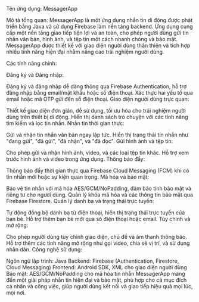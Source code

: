 Tên ứng dụng: MessagerApp

Mô tả tổng quan:
MessagerApp là một ứng dụng nhắn tin di động được phát triển bằng Java và sử dụng Firebase làm nền tảng backend. Ứng dụng cung cấp một nền tảng giao tiếp tiện lợi và an toàn, cho phép người dùng gửi tin nhắn văn bản, hình ảnh, và tệp tin một cách nhanh chóng và bảo mật. MessagerApp được thiết kế với giao diện người dùng thân thiện và tích hợp nhiều tính năng hiện đại nhằm nâng cao trải nghiệm người dùng.

Các tính năng chính:

Đăng ký và Đăng nhập:

Đăng ký và đăng nhập dễ dàng thông qua Firebase Authentication, hỗ trợ đăng nhập bằng email/mật khẩu hoặc số điện thoại.
Xác thực hai yếu tố qua email hoặc mã OTP gửi đến số điện thoại.
Giao diện người dùng trực quan:

Thiết kế giao diện đơn giản, dễ sử dụng, tối ưu hóa cho trải nghiệm người dùng trên thiết bị di động.
Hiển thị danh sách trò chuyện với các tính năng tìm kiếm và lọc tin nhắn.
Nhắn tin thời gian thực:

Gửi và nhận tin nhắn văn bản ngay lập tức.
Hiển thị trạng thái tin nhắn như "đang gửi", "đã gửi", "đã nhận", và "đã đọc".
Gửi hình ảnh và tệp tin:

Cho phép gửi và nhận hình ảnh, video, và các loại tệp tin khác.
Hỗ trợ xem trước hình ảnh và video trong ứng dụng.
Thông báo đẩy:

Thông báo đẩy thời gian thực qua Firebase Cloud Messaging (FCM) khi có tin nhắn mới hoặc sự kiện quan trọng.
Mã hóa và bảo mật:

Bảo vệ tin nhắn với mã hóa AES/GCM/NoPadding, đảm bảo tính bảo mật và riêng tư cho người dùng.
Quản lý khóa mã hóa và các thông tin bảo mật qua Firebase Firestore.
Quản lý danh bạ và trạng thái trực tuyến:

Tự động đồng bộ danh bạ từ điện thoại, hiển thị trạng thái trực tuyến của bạn bè.
Hỗ trợ thêm bạn bè mới qua số điện thoại hoặc email.
Tùy chỉnh và mở rộng:

Cho phép người dùng tùy chỉnh giao diện, chủ đề và âm thanh thông báo.
Hỗ trợ thêm các tính năng mở rộng như gọi video, chia sẻ vị trí, và sử dụng nhãn dán.
Công nghệ sử dụng:

Ngôn ngữ lập trình: Java
Backend: Firebase (Authentication, Firestore, Cloud Messaging)
Frontend: Android SDK, XML cho giao diện người dùng
Bảo mật: AES/GCM/NoPadding cho mã hóa tin nhắn
MessagerApp mang đến một giải pháp nhắn tin hiện đại và bảo mật, phù hợp cho cả mục đích cá nhân và công việc, giúp người dùng kết nối và giao tiếp hiệu quả mọi lúc, mọi nơi.
